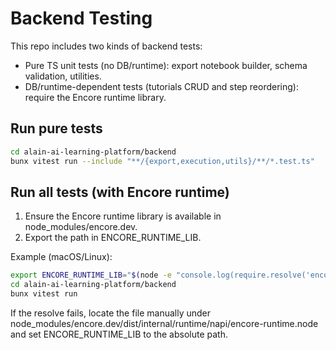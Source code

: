 # Backend Testing

This repo includes two kinds of backend tests:

- Pure TS unit tests (no DB/runtime): export notebook builder, schema validation, utilities.
- DB/runtime-dependent tests (tutorials CRUD and step reordering): require the Encore runtime library.

## Run pure tests

```bash
cd alain-ai-learning-platform/backend
bunx vitest run --include "**/{export,execution,utils}/**/*.test.ts"
```

## Run all tests (with Encore runtime)

1) Ensure the Encore runtime library is available in node_modules/encore.dev.
2) Export the path in ENCORE_RUNTIME_LIB.

Example (macOS/Linux):

```bash
export ENCORE_RUNTIME_LIB="$(node -e "console.log(require.resolve('encore.dev/dist/internal/runtime/napi/encore-runtime.node'))")"
cd alain-ai-learning-platform/backend
bunx vitest run
```

If the resolve fails, locate the file manually under node_modules/encore.dev/dist/internal/runtime/napi/encore-runtime.node and set ENCORE_RUNTIME_LIB to the absolute path.

